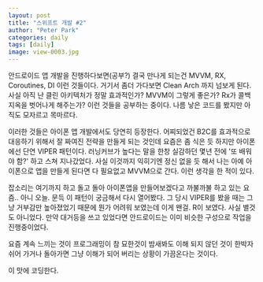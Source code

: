 ```yaml
---
layout: post
title: "스위프트 개발 #2"
author: "Peter Park"
categories: daily
tags: [daily]
image: view-0003.jpg
---
```


안드로이드 앱 개발을 진행하다보면(공부?) 결국 만나게 되는건 MVVM, RX, Coroutines, DI 이런 것들이다. 거기서 좀더 가다보면 Clean Arch 까지 넘보게 된다. 사실 아직 난 클린 아키텍처가 정말 효과적인가? MVVM이 그렇게 좋은가? Rx가 콜백지옥을 벗어나게 해주는가? 이런 것들을 공부하는 중이다. 나름 낳은 코드를 봤지만 아직도 모자르고 목마르다.

이러한 것들은 아이폰 앱 개발에서도 당연히 등장한다. 어찌되었건 B2C를 효과적으로 대응하기 위해서 잘 짜여진 전략을 만들게 되는 것인데 요즘은 좀 식은 듯 하지만 아이폰에선 단연 VIPER 패턴이다. 러닝커브가 높다는 말을 한창 실감하던 몇년 전에 '또 배워야 함?' 하고 스쳐 지나갔었다. 사실 이것까지 익히기엔 정신 없을 듯 해서 나는 아예 아이폰으로 앱을 만들게 된다면 다 필요없고 MVVM으로 간다. 이런 생각을 한 적이 있다.

잡소리는 여기까지 하고 돌고 돌아 아이폰앱을 만들어보겠다고 까불까불 하고 있는 요즘.. 아니 오늘. 문득 이 패턴이 궁금해서 다시 열어봤다. 그 당시 VIPER를 봤을 때는 그냥 거부감만 높아졌었기 때문에 뭔가 어려워 보였는데 이게 왠걸. R이 보였다. 사실 별것도 아니었다. 만약 대거등을 쓰고 있었다면 안드로이드는 이미 비슷한 구성으로 작업을 진행중이었다.

요즘 계속 느끼는 것이 프로그래밍이 참 묘한것이 밤새봐도 이해 되지 않던 것이 한박자 쉬어 가거나 돌아가면 그냥 이해가 되어 버리는 상황이 가끔온다는 것이다.

이 맛에 코딩한다.